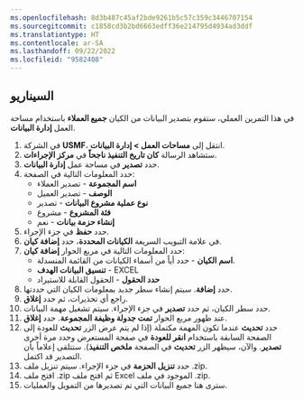 ```yaml
---
ms.openlocfilehash: 8d3b487c45af2bde9261b5c57c359c3446707154
ms.sourcegitcommit: c1858cd3b2bd6663edff36e214795d4934ad3ddf
ms.translationtype: HT
ms.contentlocale: ar-SA
ms.lasthandoff: 09/22/2022
ms.locfileid: "9582408"
---
```

## <a name="scenario"></a>السيناريو
في هذا التمرين العملي، ستقوم بتصدير البيانات من الكيان **جميع العملاء** باستخدام مساحة العمل **إدارة البيانات**. 

1.  في الشركة **USMF**، انتقل إلى **مساحات العمل > إدارة البيانات**. 
2.  ستشاهد الرسالة **كان تاريخ التنفيذ ناجحاً** في **مركز الإجراءات**.
2.  حدد **تصدير** في مساحة عمل **إدارة البيانات**. 
3.  حدد المعلومات التالية في الصفحة:
    - **اسم المجموعة** - تصدير العملاء
    - **الوصف** - تصدير العميل
    - **نوع عملية مشروع البيانات** - تصدير 
    - **فئة المشروع** - مشروع
    - **إنشاء حزمة بيانات** - نعم 
4.  حدد **حفظ** في جزء الإجراء. 
5.  في علامة التبويب السريعة **الكيانات المحددة**، حدد **إضافة كيان**. 
6.  حدد المعلومات التالية في مربع الحوار **إضافة كيان**:
    - **اسم الكيان** - حدد أياً من أسماء الكيانات من القائمة المنسدلة.
    - **تنسيق البيانات الهدف** - EXCEL
    - **حدد الحقول** - الحقول القابلة للاستيراد
7.  حدد **إضافة**. سيتم إنشاء سطر جديد بمعلومات الكيان التي حددتها. 
9.  راجع أي تحذيرات، ثم حدد **إغلاق**. 
10. حدد سطر الكيان، ثم حدد **تصدير** في جزء الإجراء. سيتم تشغيل مهمة البيانات.
11. عند ظهور مربع الحوار **تمت جدولة وظيفة المجموعة**. حدد **إغلاق**.
12. حدد **تحديث** عندما تكون المهمة مكتملة (إذا لم يتم عرض الزر **تحديث** للعودة إلى الصفحة السابقة باستخدام **انقر للعودة** في صفحة المستعرض وحدد مرة أخرى **تصدير**. والآن، سيظهر الزر **تحديث** في الصفحة **ملخص التنفيذ**). ستتلقى إعلاماً بأن التصدير قد اكتمل.
13. حدد **تنزيل الحزمة** في جزء الإجراء. سيتم تنزيل ملف .zip. 
15. افتح ملف .zip ثم افتح ملف Excel الموجود في ملف .zip. 
16. سترى هنا جميع البيانات التي تم تصديرها من التمويل والعمليات.
